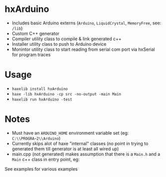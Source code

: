 
# hxArduino

* Includes basic Arduino externs (`Arduino`, `LiquidCrystal`, `MemoryFree`, see: `/lib`)
* Custom C++ generator
* Compiler utility class to compile & link generated c++
* Installer utility class to push to Arduino device
* Monintor utility class to start reading from serial com port via hxSerial for program traces

# Usage

* `haxelib install hxArduino`
* `haxe -lib hxArduino -cp src -no-output -main Main`
* `haxelib run hxArduino -test`

# Notes
* Must have an `ARDUINO_HOME` environment variable set (eg: `C:\\PROGRA~2\\Arduino`)
* Currently skips alot of haxe "internal" classes (no point in trying to generated them till generator is at least all wired up)
* main.cpp (not generated) makes assumption that there is a `Main.h` and a `Main` c++ class in entry point, eg:

See examples for various examples
